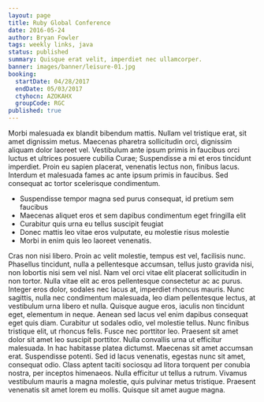 ```yaml
---
layout: page
title: Ruby Global Conference
date: 2016-05-24
author: Bryan Fowler
tags: weekly links, java
status: published
summary: Quisque erat velit, imperdiet nec ullamcorper.
banner: images/banner/leisure-01.jpg
booking:
  startDate: 04/28/2017
  endDate: 05/03/2017
  ctyhocn: AZOKAHX
  groupCode: RGC
published: true
---
```

Morbi malesuada ex blandit bibendum mattis. Nullam vel tristique erat, sit amet dignissim metus. Maecenas pharetra sollicitudin orci, dignissim aliquam dolor laoreet vel. Vestibulum ante ipsum primis in faucibus orci luctus et ultrices posuere cubilia Curae; Suspendisse a mi et eros tincidunt imperdiet. Proin eu sapien placerat, venenatis lectus non, finibus lacus. Interdum et malesuada fames ac ante ipsum primis in faucibus. Sed consequat ac tortor scelerisque condimentum.

* Suspendisse tempor magna sed purus consequat, id pretium sem faucibus
* Maecenas aliquet eros et sem dapibus condimentum eget fringilla elit
* Curabitur quis urna eu tellus suscipit feugiat
* Donec mattis leo vitae eros vulputate, eu molestie risus molestie
* Morbi in enim quis leo laoreet venenatis.

Cras non nisi libero. Proin ac velit molestie, tempus est vel, facilisis nunc. Phasellus tincidunt, nulla a pellentesque accumsan, tellus justo gravida nisi, non lobortis nisi sem vel nisl. Nam vel orci vitae elit placerat sollicitudin in non tortor. Nulla vitae elit ac eros pellentesque consectetur ac ac purus. Integer eros dolor, sodales nec lacus at, imperdiet rhoncus mauris. Nunc sagittis, nulla nec condimentum malesuada, leo diam pellentesque lectus, at vestibulum urna libero et nulla. Quisque augue eros, iaculis non tincidunt eget, elementum in neque. Aenean sed lacus vel enim dapibus consequat eget quis diam. Curabitur ut sodales odio, vel molestie tellus. Nunc finibus tristique elit, ut rhoncus felis.
Fusce nec porttitor leo. Praesent sit amet dolor sit amet leo suscipit porttitor. Nulla convallis urna ut efficitur malesuada. In hac habitasse platea dictumst. Maecenas sit amet accumsan erat. Suspendisse potenti. Sed id lacus venenatis, egestas nunc sit amet, consequat odio. Class aptent taciti sociosqu ad litora torquent per conubia nostra, per inceptos himenaeos. Nulla efficitur ut tellus a rutrum. Vivamus vestibulum mauris a magna molestie, quis pulvinar metus tristique. Praesent venenatis sit amet lorem eu mollis. Quisque sit amet augue magna.
